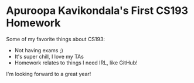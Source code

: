 # Apuroopa Kavikondala's First CS193 Homework

Some of my favorite things about CS193:
- Not having exams ;)
- It's super chill, I love my TAs
- Homework relates to things I need IRL, like GitHub!


I'm looking forward to a great year!

